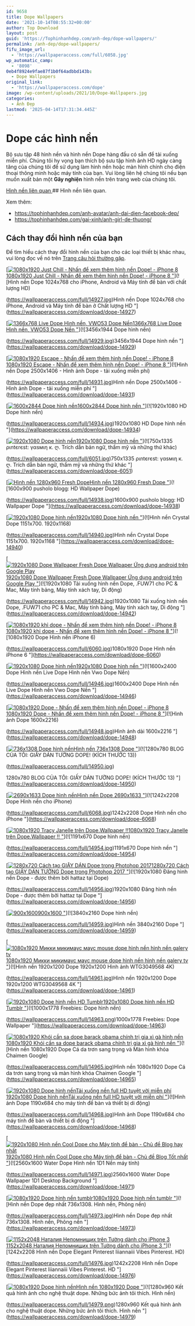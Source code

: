 ```yaml
---
id: 9658
title: Dope Wallpapers
date: '2021-10-14T08:55:32+00:00'
author: Top Download
layout: post
guid: 'https://Tophinhanhdep.com/anh-dep/dope-wallpapers/'
permalink: /anh-dep/dope-wallpapers/
fifu_image_url:
  - 'https://wallpaperaccess.com/full/6058.jpg'
wp_automatic_camp:
  - '8098'
0eb4f8924e9fae87f1b0f64adbbd143b:
  - Dope Wallpapers
original_link:
  - 'https://wallpaperaccess.com/dope'
image: /wp-content/uploads/2021/10/Dope-Wallpapers.jpg
categories:
  - Ảnh Đẹp
lastmod: '2025-04-14T17:31:34.445Z'
---
```

# Dope các hình nền

Bộ sưu tập 48 hình nền và hình nền Dope hàng đầu có sẵn để tải xuống miễn phí. Chúng tôi hy vọng bạn thích bộ sưu tập hình ảnh HD ngày càng tăng của chúng tôi để sử dụng làm hình nền hoặc màn hình chính cho điện thoại thông minh hoặc máy tính của bạn. Vui lòng liên hệ chúng tôi nếu bạn muốn xuất bản một **Gây nghiện** hình nền trên trang web của chúng tôi.

[Hình nền liên quan ](#related) ## Hình nền liên quan.

   
 Xem thêm:

   
- <https://tophinhanhdep.com/anh-avatar/anh-dai-dien-facebook-dep/>
- <https://tophinhanhdep.com/gai-xinh/anh-girl-de-thuong/>

## Cách thay đổi hình nền của bạn

Để tìm hiểu cách thay đổi hình nền của bạn cho các loại thiết bị khác nhau, vui lòng đọc về nó trên [Trang câu hỏi thường gặp](https://tophinhanhdep.com/faq/).

  
[[![1080x1920 Just Chill - Nhấn để xem thêm hình nền Dope!  - iPhone 8](https://wallpaperaccess.com/full/6058.jpg)1080x1920 Just Chill - Nhấn để xem thêm hình nền Dope! - iPhone 8 "](https://wallpaperaccess.com/download/dope-6058)](![Hình nền Dope 1024x768 cho iPhone, Android và Máy tính để bàn với chất lượng HD)

(https://wallpaperaccess.com/full/14927.jpg)Hình nền Dope 1024x768 cho iPhone, Android và Máy tính để bàn ở Chất lượng HD "](https://wallpaperaccess.com/download/dope-14927)

[[![1366x768 Live Dope Hình nền, VWO53 Dope Nền](https://wallpaperaccess.com/full/14928.jpg)1366x768 Live Dope Hình nền, VWO53 Dope Nền "](https://wallpaperaccess.com/download/dope-14928)](![3456x1944 Dope hình nền)

(https://wallpaperaccess.com/full/14929.jpg)3456x1944 Dope hình nền "](https://wallpaperaccess.com/download/dope-14929)

[[![1080x1920 Escape - Nhấn để xem thêm hình nền Dope!  - iPhone 8](https://wallpaperaccess.com/full/14930.png)1080x1920 Escape - Nhấn để xem thêm hình nền Dope! - iPhone 8 "](https://wallpaperaccess.com/download/dope-14930)](![Hình nền Dope 2500x1406 - Hình ảnh Dope - tải xuống miễn phí)

(https://wallpaperaccess.com/full/14931.jpg)Hình nền Dope 2500x1406 - Hình ảnh Dope - tải xuống miễn phí "](https://wallpaperaccess.com/download/dope-14931)

[[![1600x2844 Dope hình nền](https://wallpaperaccess.com/full/14933.jpg)1600x2844 Dope hình nền "](https://wallpaperaccess.com/download/dope-14933)](![1920x1080 HD Dope hình nền)

(https://wallpaperaccess.com/full/14934.jpg)1920x1080 HD Dope hình nền "](https://wallpaperaccess.com/download/dope-14934)

[[![1920x1080 Dope hình nền](https://wallpaperaccess.com/full/14935.jpg)1920x1080 Dope hình nền "](https://wallpaperaccess.com/download/dope-14935)](![750x1335 ριntєrєѕt: үαsмιη к.  ღ.  Trích dẫn bản ngữ, thẩm mỹ và những thứ khác)

(https://wallpaperaccess.com/full/6051.jpg)750x1335 ριntєrєѕt: үαsмιη к. ღ. Trích dẫn bản ngữ, thẩm mỹ và những thứ khác "](https://wallpaperaccess.com/download/dope-6051)

[[![Hình nền 1280x960 Fresh Dope](https://wallpaperaccess.com/full/14937.jpg)Hình nền 1280x960 Fresh Dope "](https://wallpaperaccess.com/download/dope-14937)](![1600x900 pusholo blogg: HD Wallpaper Dope)

(https://wallpaperaccess.com/full/14938.jpg)1600x900 pusholo blogg: HD Wallpaper Dope "](https://wallpaperaccess.com/download/dope-14938)

[[![1920x1080 Dope hình nền](https://wallpaperaccess.com/full/14939.jpg)1920x1080 Dope hình nền "](https://wallpaperaccess.com/download/dope-14939)](![Hình nền Crystal Dope 1151x700.  1920x1168)

(https://wallpaperaccess.com/full/14940.jpg)Hình nền Crystal Dope 1151x700. 1920x1168 "](https://wallpaperaccess.com/download/dope-14940)

[[![1920x1080 Dope Wallpaper Fresh Dope Wallpaper Ứng dụng android trên Google Play](https://wallpaperaccess.com/full/14941.jpg)1920x1080 Dope Wallpaper Fresh Dope Wallpaper Ứng dụng android trên Google Play "](https://wallpaperaccess.com/download/dope-14941)](![1920x1080 Tải xuống hình nền Dope, .FUW71 cho PC & Mac, Máy tính bảng, Máy tính xách tay, Di động)

(https://wallpaperaccess.com/full/14942.jpg)1920x1080 Tải xuống hình nền Dope, .FUW71 cho PC &amp; Mac, Máy tính bảng, Máy tính xách tay, Di động "](https://wallpaperaccess.com/download/dope-14942)

[[![1080x1920 khỉ dope - Nhấn để xem thêm hình nền Dope!  - iPhone 8](https://wallpaperaccess.com/full/14943.png)1080x1920 khỉ dope - Nhấn để xem thêm hình nền Dope! - iPhone 8 "](https://wallpaperaccess.com/download/dope-14943)](![1080x1920 Dope Hình nền iPhone 6)

(https://wallpaperaccess.com/full/6060.jpg)1080x1920 Dope Hình nền iPhone 6 "](https://wallpaperaccess.com/download/dope-6060)

[[![1920x1080 Dope hình nền](https://wallpaperaccess.com/full/14945.jpg)1920x1080 Dope hình nền "](https://wallpaperaccess.com/download/dope-14945)](![1600x2400 Dope Hình nền Live Dope Hình nền Vwo Dope Nền)

(https://wallpaperaccess.com/full/14946.jpg)1600x2400 Dope Hình nền Live Dope Hình nền Vwo Dope Nền "](https://wallpaperaccess.com/download/dope-14946)

[[![1080x1920 Dope - Nhấn để xem thêm hình nền Dope!  - iPhone 8](https://wallpaperaccess.com/full/6072.png)1080x1920 Dope - Nhấn để xem thêm hình nền Dope! - iPhone 8 "](https://wallpaperaccess.com/download/dope-6072)](![Hình ảnh Dope 1600x2216)

(https://wallpaperaccess.com/full/14948.jpg)Hình ảnh dải 1600x2216 "](https://wallpaperaccess.com/download/dope-14948)

[[![736x1308 Dope hình nền](https://wallpaperaccess.com/full/6081.jpg)Hình nền 736x1308 Dope "](https://wallpaperaccess.com/download/dope-6081)](![1280x780 BLOG CỦA TÔI: GIẤY DÁN TƯỜNG DOPE!  (KÍCH THƯỚC 13))

(https://wallpaperaccess.com/full/14950.jpg)

1280x780 BLOG CỦA TÔI: GIẤY DÁN TƯỜNG DOPE! (KÍCH THƯỚC 13) "](https://wallpaperaccess.com/download/dope-14950)

[[![2690x1633 Dope hình nền](https://wallpaperaccess.com/full/14951.jpg)Hình nền Dope 2690x1633 "](https://wallpaperaccess.com/download/dope-14951)](![1242x2208 Dope Hình nền cho iPhone)

(https://wallpaperaccess.com/full/6068.jpg)1242x2208 Dope Hình nền cho iPhone "](https://wallpaperaccess.com/download/dope-6068)

[[![1080x1920 Tracy Janelle trên Dope.Wallpaper !!](https://wallpaperaccess.com/full/6078.jpg)1080x1920 Tracy Janelle trên Dope.Wallpaper !! "](https://wallpaperaccess.com/download/dope-6078)](![1191x670 Dope hình nền)

(https://wallpaperaccess.com/full/14954.jpg)1191x670 Dope hình nền "](https://wallpaperaccess.com/download/dope-14954)

[[![1280x720 Cách tạo GIẤY DÁN Dope trong Photohop 2017](https://wallpaperaccess.com/full/14955.jpg)1280x720 Cách tạo GIẤY DÁN TƯỜNG Dope trong Photohop 2017 "](https://wallpaperaccess.com/download/dope-14955)](![1920x1080 Đăng hình nền Dope - được thêm bởi hattaz tại Dope)

(https://wallpaperaccess.com/full/14956.jpg)1920x1080 Đăng hình nền Dope - được thêm bởi hattaz tại Dope "](https://wallpaperaccess.com/download/dope-14956)

[[![900x1600 ](https://wallpaperaccess.com/full/6074.jpg)900x1600 "](https://wallpaperaccess.com/download/dope-6074)](![3840x2160 Dope hình nền)

(https://wallpaperaccess.com/full/14959.jpg)Hình nền 3840x2160 Dope "](https://wallpaperaccess.com/download/dope-14959)

[[![1080x1920 Микки микимаус маус mouse dope hình nền hình nền galery tv](https://wallpaperaccess.com/full/14960.jpg)1080x1920 Микки микимаус маус mouse dope hình nền hình nền galery tv "](https://wallpaperaccess.com/download/dope-14960)](![Hình nền 1920x1200 Dope 1920x1200 Hình ảnh WTG3049568 4K)

(https://wallpaperaccess.com/full/14961.jpg)Hình nền 1920x1200 Dope 1920x1200 WTG3049568 4K "](https://wallpaperaccess.com/download/dope-14961)

[[![1920x1080 Dope hình nền HD Tumblr](https://wallpaperaccess.com/full/14962.png)1920x1080 Dope hình nền HD Tumblr "](https://wallpaperaccess.com/download/dope-14962)](![1000x1778 Freebies: Dope hình nền)

(https://wallpaperaccess.com/full/14963.png)1000x1778 Freebies: Dope Wallpaper "](https://wallpaperaccess.com/download/dope-14963)

[[![1080x1920 Khói cần sa dope barack obama chính trị gia xì gà hình nền](https://wallpaperaccess.com/full/14964.jpg)1080x1920 Khói cần sa dope barack obama chính trị gia xì gà hình nền "](https://wallpaperaccess.com/download/dope-14964)](![Hình nền 1080x1920 Dope Cá da trơn sang trọng và Màn hình khóa Chaimen Google)

(https://wallpaperaccess.com/full/14965.jpg)Hình nền 1080x1920 Dope Cá da trơn sang trọng và màn hình khóa Chaimen Google "](https://wallpaperaccess.com/download/dope-14965)

[[![1920x1080 Dope hình nềnTải xuống nền full HD tuyệt vời miễn phí](https://wallpaperaccess.com/full/14967.jpg)1920x1080 Dope hình nềnTải xuống nền full HD tuyệt vời miễn phí "](https://wallpaperaccess.com/download/dope-14967)](![Hình ảnh Dope 1190x684 cho máy tính để bàn và thiết bị di động)

(https://wallpaperaccess.com/full/14968.jpg)Hình ảnh Dope 1190x684 cho máy tính để bàn và thiết bị di động "](https://wallpaperaccess.com/download/dope-14968)

[[![1920x1080 Hình nền Cool Dope cho Máy tính để bàn - Chủ đề Blog hay nhất](https://wallpaperaccess.com/full/14969.jpg)1920x1080 Hình nền Cool Dope cho Máy tính để bàn - Chủ đề Blog Tốt nhất "](https://wallpaperaccess.com/download/dope-14969)](![2560x1600 Water Dope Hình nền 1D1 Nền máy tính)

(https://wallpaperaccess.com/full/14971.jpg)2560x1600 Water Dope Wallpaper 1D1 Desktop Background "](https://wallpaperaccess.com/download/dope-14971)

[[![1080x1920 Dope hình nền tumblr](https://wallpaperaccess.com/full/14972.jpg)1080x1920 Dope hình nền tumblr "](https://wallpaperaccess.com/download/dope-14972)](![Hình nền Dope đẹp nhất 736x1308.  Hình nền, Phông nền)

(https://wallpaperaccess.com/full/14973.jpg)Hình nền Dope đẹp nhất 736x1308. Hình nền, Phông nền "](https://wallpaperaccess.com/download/dope-14973)

[[![1152x2048 Наталия Непомнищих trên Tường dành cho iPhone 3](https://wallpaperaccess.com/full/14974.jpg)1152x2048 Наталия Непомнищих trên Tường dành cho iPhone 3 "](https://wallpaperaccess.com/download/dope-14974)](![1242x2208 Hình nền Dope Elegant Pinterest Iiiannaiii Vibes Pinterest.  HD)

(https://wallpaperaccess.com/full/14976.jpg)1242x2208 Hình nền Dope Elegant Pinterest Iiiannaiii Vibes Pinterest. HD "](https://wallpaperaccess.com/download/dope-14976)

[[![1080x1920 Dope hình nền](https://wallpaperaccess.com/full/14977.png)Hình nền 1080x1920 Dope "](https://wallpaperaccess.com/download/dope-14977)](![1280x960 Kết quả hình ảnh cho nghệ thuật dope.  Những bức ảnh tôi thích.  Hình nền)

(https://wallpaperaccess.com/full/14979.png)1280x960 Kết quả hình ảnh cho nghệ thuật dope. Những bức ảnh tôi thích. Hình nền "](https://wallpaperaccess.com/download/dope-14979)
